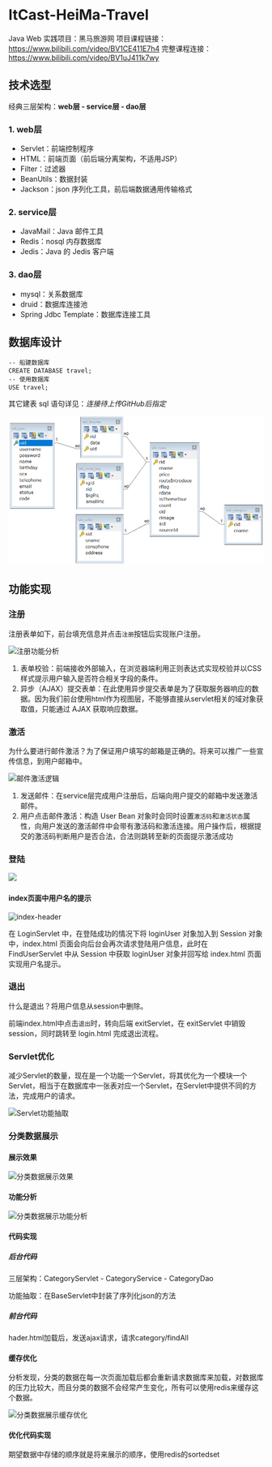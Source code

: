 # ItCast-HeiMa-Travel
Java Web 实践项目：黑马旅游网
项目课程链接：https://www.bilibili.com/video/BV1CE411E7h4
完整课程连接：https://www.bilibili.com/video/BV1uJ411k7wy

## 技术选型

经典三层架构：**web层 - service层 - dao层** 

### 1. web层

- Servlet：前端控制程序
- HTML：前端页面（前后端分离架构，不适用JSP）
- Filter：过滤器
- BeanUtils：数据封装
- Jackson：json 序列化工具，前后端数据通用传输格式

### 2. service层

- JavaMail：Java 邮件工具
- Redis：nosql 内存数据库
- Jedis：Java 的 Jedis 客户端

### 3. dao层

- mysql：关系数据库
- druid：数据库连接池
- Spring Jdbc Template：数据库连接工具

## 数据库设计

```mysql
-- 船建数据库
CREATE DATABASE travel;
-- 使用数据库
USE travel;
```
其它建表 sql 语句详见：*连接待上传GitHub后指定*

![数据库设计](./img/数据库设计.png)



## 功能实现

### 注册

注册表单如下，前台填充信息并点击`注册`按钮后实现账户注册。

![注册功能分析](D:\iJava\ItCast-HeiMa-Travel\img\注册功能分析.bmp)

1. 表单校验：前端接收外部输入，在浏览器端利用正则表达式实现校验并以CSS样式提示用户输入是否符合相关字段的条件。
2. 异步（AJAX）提交表单：在此使用异步提交表单是为了获取服务器响应的数据。因为我们前台使用html作为视图层，不能够直接从servlet相关的域对象获取值，只能通过 AJAX 获取响应数据。

### 激活

为什么要进行邮件激活？为了保证用户填写的邮箱是正确的。将来可以推广一些宣传信息，到用户邮箱中。

![邮件激活逻辑](D:\iJava\ItCast-HeiMa-Travel\img\邮件激活逻辑.bmp)

1. 发送邮件：在service层完成用户注册后，后端向用户提交的邮箱中发送激活邮件。
2. 用户点击邮件激活：构造 User Bean 对象时会同时设置`激活码`和`激活状态`属性，向用户发送的激活邮件中会带有激活码和激活连接。用户操作后，根据提交的激活码判断用户是否合法，合法则跳转至新的页面提示激活成功

### 登陆

![](D:\iJava\ItCast-HeiMa-Travel\img\登录逻辑分析.png)

#### index页面中用户名的提示

![index-header](D:\iJava\ItCast-HeiMa-Travel\img\index-header.png)

在 LoginServlet 中，在登陆成功的情况下将 loginUser 对象加入到 Session 对象中，index.html 页面会向后台会再次请求登陆用户信息，此时在 FindUserServlet 中从 Session 中获取 loginUser 对象并回写给 index.html 页面实现用户名提示。

### 退出

什么是退出？将用户信息从session中删除。

前端index.html中点击`退出`时，转向后端 exitServlet，在 exitServlet 中销毁session，同时跳转至 login.html 完成退出流程。

### Servlet优化

减少Servlet的数量，现在是一个功能一个Servlet，将其优化为一个模块一个Servlet，相当于在数据库中一张表对应一个Servlet，在Servlet中提供不同的方法，完成用户的请求。

 <img src="D:\iJava\ItCast-HeiMa-Travel\img\Servlet功能抽取.png" alt="Servlet功能抽取"  />

### 分类数据展示

#### 展示效果

![分类数据展示效果](D:\iJava\ItCast-HeiMa-Travel\img\分类数据展示效果.png)

#### 功能分析

![分类数据展示功能分析](D:\iJava\ItCast-HeiMa-Travel\img\分类数据展示功能分析.png)

#### 代码实现

##### 后台代码

三层架构：CategoryServlet - CategoryService - CategoryDao

功能抽取：在BaseServlet中封装了序列化json的方法

##### 前台代码

hader.html加载后，发送ajax请求，请求category/findAll

#### 缓存优化

分析发现，分类的数据在每一次页面加载后都会重新请求数据库来加载，对数据库的压力比较大，而且分类的数据不会经常产生变化，所有可以使用redis来缓存这个数据。

![分类数据展示缓存优化](D:\iJava\ItCast-HeiMa-Travel\img\分类数据展示缓存优化.png)

#### 优化代码实现

期望数据中存储的顺序就是将来展示的顺序，使用redis的sortedset



































